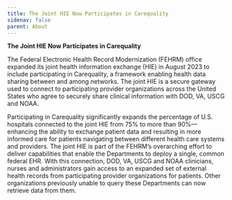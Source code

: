 ```yaml
---
title: The Joint HIE Now Participates in Carequality
sidenav: false
parent: About
---
```

**The Joint HIE Now Participates in Carequality**

The Federal Electronic Health Record Modernization (FEHRM) office expanded
its joint health information exchange (HIE) in August 2023 to include participating in Carequality, a framework enabling health data sharing between and among
networks. The joint HIE is a secure gateway used to connect to participating
provider organizations across the United States who agree to securely share
clinical information with DOD, VA, USCG and NOAA. 

Participating in Carequality significantly expands the percentage of U.S. hospitals connected to the joint HIE from 75% to more than 90%—enhancing
the ability to exchange patient data and resulting in more informed care for
patients navigating between different health care systems and providers. The
joint HIE is part of the FEHRM’s overarching effort to deliver capabilities
that enable the Departments to deploy a single, common federal EHR. With this
connection, DOD, VA, USCG and NOAA clinicians, nurses and administrators gain
access to an expanded set of external health records from participating
provider organizations for patients. Other organizations previously unable to
query these Departments can now retrieve data from them.

